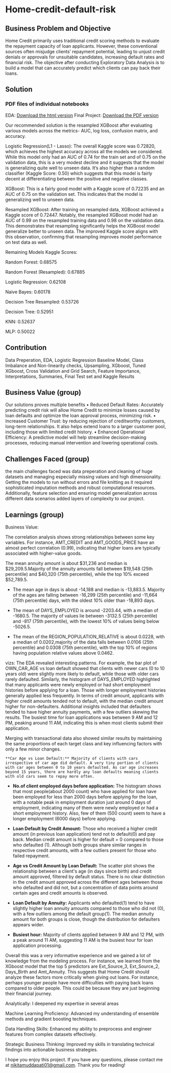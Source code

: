 # Home-credit-default-risk

## Business Problem and Objective
Home Credit primarily uses traditional credit scoring methods to evaluate the repayment capacity of loan applicants. However, these conventional sources often misjudge clients’ repayment potential, leading to unjust credit denials or approvals for unsuitable candidates, increasing default rates and financial risk. The objective after conducting Exploratory Data Analysis is to build a model that can accurately predict which clients can pay back their loans.

## Solution

### PDF files of individual notebooks

EDA: [Download the html version](https://nikitamuddapati.github.io/Home-credit-default-risk/EDA.html)
Final Project: [Download the PDF version](https://colab.research.google.com/drive/1QH8d6sJC3xr_IYy3aS4_d2IKYRhsregj?usp=drive_open)

Our recommended solution is the resampled XGBoost after evaluating various models across the metrics- AUC, log loss, confusion matrix, and accuracy.

Logistic Regression(L1 - Lasso): The overall Kaggle score was 0.72820, which achieves the highest accuracy across all the models we considered. While this model only had an AUC of 0.74 for the train set and of 0.75 on the validation data, this is a very modest decline and it suggests that the model is generalizing quite well to unseen data. It’s also higher than a random classifier (Kaggle Score: 0.50) which suggests that this model is fairly decent at differentiating between the positive and negative classes.

XGBoost: This is a fairly good model with a Kaggle score of 0.72235 and an AUC of 0.75 on the validation set. This indicates that the model is generalizing well to unseen data.

Resampled XGBoost: After training on resampled data, XGBoost achieved a Kaggle score of 0.72447. Notably, the resampled XGBoost model had an AUC of 0.99 on the resampled training data and 0.98 on the validation data. This demonstrates that resampling significantly helps the XGBoost model generalize better to unseen data. The improved Kaggle score aligns with this observation, confirming that resampling improves model performance on test data as well.

Remaining Models Kaggle Scores:

Random Forest: 0.68575

Random Forest (Resampled): 0.67885

Logistic Regression: 0.62108

Naive Bayes: 0.60178

Decision Tree Resampled: 0.53726

Decision Tree: 0.52951

KNN: 0.52637

MLP: 0.50022


## Contribution
Data Preperation, EDA, Logistic Regression Baseline Model, Class Imbalance and Non-linearity checks, Upsampling, XGboost, Tuned XGboost, Cross Validation and Grid Search, Feature Importance, Interpretations, Summaries, Final Test set and Kaggle Results

## Business Value (group)

Our solutions proves multiple benefits
•	Reduced Default Rates: Accurately predicting credit risk will allow Home Credit to minimize losses caused by loan defaults and optimize the loan approval process, minimizing risk.
•	Increased Customer Trust: by reducing rejection of creditworthy customers, long-term relationships. It also helps extend loans to a larger customer pool, including those with limited credit history.
•	Enhanced Operational Efficiency: A predictive model will help streamline decision-making processes, reducing manual intervention and lowering operational costs.


## Challenges Faced (group)

the main challenges faced was data preperation and cleaning of huge datasets and managing especially missing values and high dimensionality. Getting the models to run without errors and file knitting as it required sophisticated imputation methods and robust computational resources. Additionally, feature selection and ensuring model generalization across different data scenarios added layers of complexity to our project.

## Learnings (group)
Business Value:

The correlation analysis shows strong relationships between some key
variables. For instance, AMT_CREDIT and AMT_GOODS_PRICE have an almost
perfect correlation (0.99), indicating that higher loans are typically
associated with higher-value goods.


The mean annuity amount is about \$31,236 and median is
    \$29,209.5.Majority of the annuity amounts fall between \$19,548
    (25th percentile) and \$40,320 (75th percentile), while the top 10%
    exceed \$52,789.5.

-   The mean age in days is about -14,188 and median is -13,883.5.
    Majority of the ages are falling between -16,299 (25th percentile)
    and -11,664 (75th percentile) days, with the oldest 10% older than
    -18,893 days.

-   The mean of DAYS_EMPLOYED is around -2203.44, with a median of
    -1680.5. The majority of values lie between -3132.5 (25th
    percentile) and -817 (75th percentile), with the lowest 10% of
    values being below -5026.5.

-   The mean of the REGION_POPULATION_RELATIVE is about 0.0228, with a
    median of 0.0202,majority of the data falls between 0.0106 (25th
    percentile) and 0.0308 (75th percentile), with the top 10% of
    regions having population relative values above 0.0462.


vizs:  The EDA revealed interesting patterns. For example, the bar plot of
OWN_CAR_AGE vs loan default showed that clients with newer cars (0 to 10
years old) were slightly more likely to default, while those with older
cars rarely defaulted. Similarly, the histogram of DAYS_EMPLOYED
highlighted that many applicants were newly employed or had short
employment histories before applying for a loan. Those with longer
employment histories generally applied less frequently. In terms of
credit amount, applicants with higher credit amounts tended not to
default, with the median credit amount higher for non-defaulters.
Additional insights included that defaulters tended to have higher
annuity payments, with a few outliers skewing the results. The busiest
time for loan applications was between 9 AM and 12 PM, peaking around 11
AM, indicating this is when most clients submit their application.

Merging with transactional data also showed similar results by maintaining the same proportions of each target class and key influencing factors with only a few minor changes.



    **Car Age vs Loan Default:** Majority of clients with cars
    irrespective of car age did default. A very tiny portion of clients
    with car ages between 0 to 10 years defaulted. As car age increases
    beyond 15 years, there are hardly any loan defaults meaning clients
    with old cars seem to repay more often.

-   **No.of client employed days before application:** The histogram
    shows that most people(about 2000 count) who have applied for loan
    have been employed for less than 2000 days before applying for the
    loan, with a notable peak in employment duration just around 0 days
    of employment, indicating many of them were newly employed or had a
    short employment history. Also, few of them (500 count) seem to have
    a longer employment (6000 days) before applying.

-   **Loan Default by Credit Amount:** Those who received a higher
    credit amount (in previous loan application) tend not to default(0)
    and pay back. Median credit amount is higher for default = 0
    compared to those who defaulted (1). Although both groups share
    similar ranges in respective credit amounts, with a few outliers
    present for those who failed repayment.

-   **Age vs Credit Amount by Loan Default:** The scatter plot shows the
    relationship between a client's age (in days since birth) and credit
    amount approved, filtered by default status. There is no clear
    distinction in the credit amount approved across the different ages
    between those who defaulted and did not, but a concentration of data
    points around certain ages and credit amounts is observed.

-   **Loan Default by Annuity:** Applicants who defaulted(1) tend to
    have slightly higher loan annuity amounts compared to those who did
    not (0), with a few outliers among the default group(1). The median
    annuity amount for both groups is close, though the distribution for
    defaulters appears wider.

-   **Busiest hour:** Majority of clients applied between 9 AM and 12
    PM, with a peak around 11 AM, suggesting 11 AM is the busiest hour
    for loan application processing.


Overall this was a very informative experience and we gained a lot of knowledge from the modeling process. For instance, we learned from the XGboost model that the top 5 predictors are Ext_Source_3, Ext_Source_2, Days_Birth and Amt_Annuity. This suggests that Home Credit should analyze these factors more critically when giving out loans. For instance, perhaps younger people have more difficulties with paying back loans compared to older people. This could be because they are just beginning their financial journey.


Analytically:
I deepened my expertise in several areas

Machine Learning Proficiency: Advanced my understanding of ensemble methods and gradient boosting techniques.

Data Handling Skills: Enhanced my ability to preprocess and engineer features from complex datasets effectively.

Strategic Business Thinking: Improved my skills in translating technical findings into actionable business strategies.


I hope you enjoy this project. If you have any questions, please contact me at nikitamuddapati01@gmail.com. Thank you for reading!

